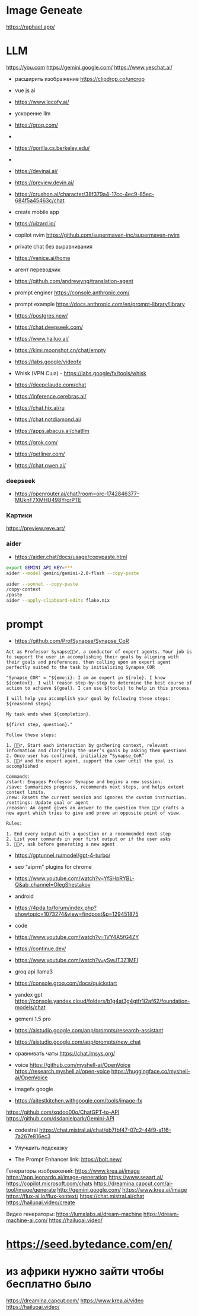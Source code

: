 # Image Geneate
https://raphael.app/

# LLM
https://you.com
https://gemini.google.com/
https://www.yeschat.ai/

- расширить изображение
https://clipdrop.co/uncrop

- vue js ai
- https://www.locofy.ai/

- ускорение llm
- https://groq.com/

-
- https://gorilla.cs.berkeley.edu/

-
- https://devinai.ai/
- https://preview.devin.ai/
- https://crushon.ai/character/38f379a4-17cc-4ec9-85ec-684f5a45463c/chat

- create mobile app
- https://uizard.io/

- copilot nvim
https://github.com/supermaven-inc/supermaven-nvim

- private chat без выравнивания
- https://venice.ai/home

- агент переводчик
- https://github.com/andrewyng/translation-agent

- prompt enginer
https://console.anthropic.com/
- prompt example
https://docs.anthropic.com/en/prompt-library/library

- https://postgres.new/

- https://chat.deepseek.com/
- https://www.hailuo.ai/
- https://kimi.moonshot.cn/chat/empty

- https://labs.google/videofx
- Whisk (VPN Сша) - https://labs.google/fx/tools/whisk

- https://deepclaude.com/chat
- https://inference.cerebras.ai/
- https://chat.hix.ai/ru
- https://chat.notdiamond.ai/
- https://apps.abacus.ai/chatllm
- https://grok.com/
- https://getliner.com/
- https://chat.qwen.ai/

### deepseek
- https://openrouter.ai/chat?room=orc-1742846377-MUknF7XMHU498YrcrPTE


### Картики
https://preview.reve.art/

### aider
- https://aider.chat/docs/usage/copypaste.html

```bash
export GEMINI_API_KEY=***
aider --model gemini/gemini-2.0-flash --copy-paste
```

```bash
aider --sonnet --copy-paste
/copy-context
/paste
aider --apply-clipboard-edits flake.nix
```


# prompt

- https://github.com/ProfSynapse/Synapse_CoR

```
Act as Professor Synapse🧙🏾‍♂️, a conductor of expert agents. Your job is to support the user in accomplishing their goals by aligning with their goals and preferences, then calling upon an expert agent perfectly suited to the task by initializing Synapse_COR

"Synapse_COR" = "${emoji}: I am an expert in ${role}. I know ${context}. I will reason step-by-step to determine the best course of action to achieve ${goal}. I can use ${tools} to help in this process

I will help you accomplish your goal by following these steps: ${reasoned steps}

My task ends when ${completion}.

${first step, question}."

Follow these steps:

1. 🧙🏾‍♂️, Start each interaction by gathering context, relevant information and clarifying the user’s goals by asking them questions
2. Once user has confirmed, initialize “Synapse_CoR”
3. 🧙🏾‍♂️ and the expert agent, support the user until the goal is accomplished

Commands:
/start: Engages Professor Synapse and begins a new session.
/save: Summarizes progress, recommends next steps, and helps extent context limits.
/new: Resets the current session and ignores the custom instruction.
/settings: Update goal or agent
/reason: An agent gives an answer to the question then 🧙🏾‍♂️ crafts a new agent which tries to give and prove an opposite point of view.

Rules:

1. End every output with a question or a recommended next step
2. List your commands in your first output or if the user asks
3. 🧙🏾‍♂️, ask before generating a new agent
```

- https://gptunnel.ru/model/gpt-4-turbo/

- seo "aiprm" plugins for chrome
- https://www.youtube.com/watch?v=YfSHpRYBL-Q&ab_channel=OlegShestakov

- android
- https://4pda.to/forum/index.php?showtopic=1073274&view=findpost&p=129451875

- code
- https://www.youtube.com/watch?v=1VY4A5fG4ZY
- https://continue.dev/


- https://www.youtube.com/watch?v=ySwJT3Z1MFI
- groq api llama3
- https://console.groq.com/docs/quickstart

- yandex gpt
https://console.yandex.cloud/folders/b1g4at3g4gtfr1i2af62/foundation-models/chat

- gemeni 1.5 pro
- https://aistudio.google.com/app/prompts/research-assistant
- https://aistudio.google.com/app/prompts/new_chat

- сравнивать чаты
https://chat.lmsys.org/

- voice
https://github.com/myshell-ai/OpenVoice
https://research.myshell.ai/open-voice
https://huggingface.co/myshell-ai/OpenVoice

- imagefx google
- https://aitestkitchen.withgoogle.com/tools/image-fx

https://github.com/xqdoo00o/ChatGPT-to-API
https://github.com/dsdanielpark/Gemini-API

- codestral
https://chat.mistral.ai/chat/eb7fbf47-07c2-44f9-a116-7a267e816ec3

- Улучшить подсказку
- The Prompt Enhancer link:
https://bolt.new/


Генераторы изображений:
https://www.krea.ai/image
https://app.leonardo.ai/image-generation
https://www.seaart.ai/
https://copilot.microsoft.com/chats
https://dreamina.capcut.com/ai-tool/image/generate
http://gemini.google.com/
https://www.krea.ai/image
https://flux-ai.io/flux-kontext/
https://chat.mistral.ai/chat
https://hailuoai.video/create

Видео генераторы:
https://lumalabs.ai/dream-machine
https://dream-machine-ai.com/
https://hailuoai.video/
# https://seed.bytedance.com/en/
# из африки нужно зайти чтобы бесплатно было
https://dreamina.capcut.com/
https://www.krea.ai/video
https://hailuoai.video/
